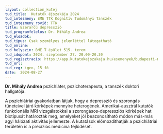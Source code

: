```yaml
---
layout: collection_kutej
tud_title:  Kutatók éjszakája 2024
tud_intezmeny: BME TTK Kognitív Tudományi Tanszék
tud_intezmeny_rovid: TTK
title: Ezerarcú depresszió
tud_programfelelos: Dr. Mihály Andrea
tud_eloadok: 
tud_tipus: Csak személyes jelenléttel látogatható
tud_online: 
tud_helyszin: BME T épület 515. terem
tud_idopont: 2024. szeptember 27. 20.00-20.30
tud_regisztracio: https://app.kutatokejszakaja.hu/esemenyek/budapesti-muszaki-es-gazdasagtudomanyi-egyetem-bme/ezerarcu-depresszio
tud_url: 
tud_reg: igen, 15 fő
date:  2024-08-27
---
```


**Dr. Mihály Andrea** pszichiáter, pszichoterapeuta, a tanszék doktori hallgatója.

A pszichiátriai gyakorlatban látjuk, hogy a depresszió és szorongás tüneteivel járó kórképek mennyire heterogének. Amerikai-ausztrál kutatók funkcionális MRI vizsgálatokkal a szorongásos-depressziós kórképek hat biotípusát határozták meg, amelyeket jól beazonosítható módon más-más agyi hálózati aktivitás jellemezte. A kutatások előmozdíthatják a pszichiátriai területén is a precíziós medicina fejlődését.
